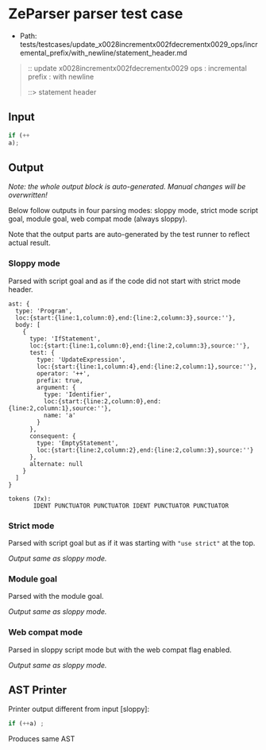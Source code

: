 # ZeParser parser test case

- Path: tests/testcases/update_x0028incrementx002fdecrementx0029_ops/incremental_prefix/with_newline/statement_header.md

> :: update x0028incrementx002fdecrementx0029 ops : incremental prefix : with newline
>
> ::> statement header

## Input

`````js
if (++
a);
`````

## Output

_Note: the whole output block is auto-generated. Manual changes will be overwritten!_

Below follow outputs in four parsing modes: sloppy mode, strict mode script goal, module goal, web compat mode (always sloppy).

Note that the output parts are auto-generated by the test runner to reflect actual result.

### Sloppy mode

Parsed with script goal and as if the code did not start with strict mode header.

`````
ast: {
  type: 'Program',
  loc:{start:{line:1,column:0},end:{line:2,column:3},source:''},
  body: [
    {
      type: 'IfStatement',
      loc:{start:{line:1,column:0},end:{line:2,column:3},source:''},
      test: {
        type: 'UpdateExpression',
        loc:{start:{line:1,column:4},end:{line:2,column:1},source:''},
        operator: '++',
        prefix: true,
        argument: {
          type: 'Identifier',
          loc:{start:{line:2,column:0},end:{line:2,column:1},source:''},
          name: 'a'
        }
      },
      consequent: {
        type: 'EmptyStatement',
        loc:{start:{line:2,column:2},end:{line:2,column:3},source:''}
      },
      alternate: null
    }
  ]
}

tokens (7x):
       IDENT PUNCTUATOR PUNCTUATOR IDENT PUNCTUATOR PUNCTUATOR
`````

### Strict mode

Parsed with script goal but as if it was starting with `"use strict"` at the top.

_Output same as sloppy mode._

### Module goal

Parsed with the module goal.

_Output same as sloppy mode._

### Web compat mode

Parsed in sloppy script mode but with the web compat flag enabled.

_Output same as sloppy mode._

## AST Printer

Printer output different from input [sloppy]:

````js
if (++a) ;
````

Produces same AST
